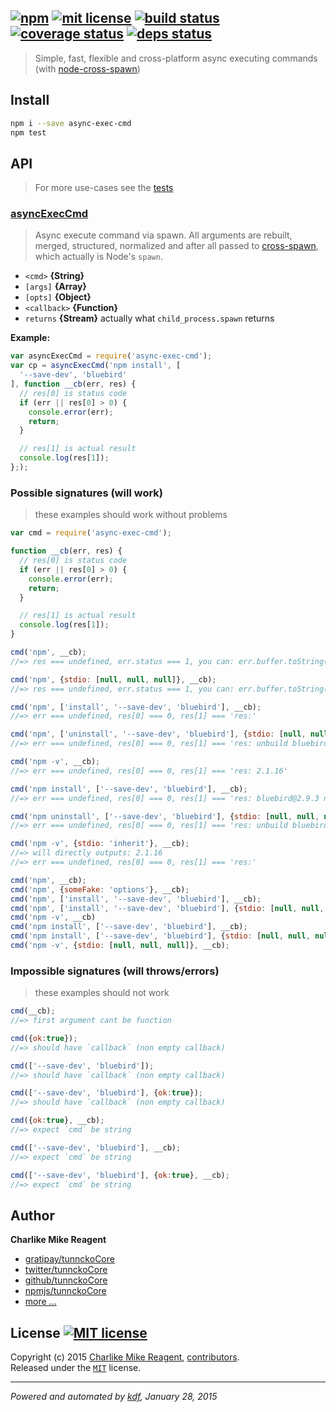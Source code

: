 ## [![npm][npmjs-img]][npmjs-url] [![mit license][license-img]][license-url] [![build status][travis-img]][travis-url] [![coverage status][coveralls-img]][coveralls-url] [![deps status][daviddm-img]][daviddm-url]

> Simple, fast, flexible and cross-platform async executing commands (with [node-cross-spawn][cross-spawn])

## Install
```bash
npm i --save async-exec-cmd
npm test
```


## API
> For more use-cases see the [tests](./test.js)

### [asyncExecCmd](./index.js#L43)
> Async execute command via spawn. All arguments are rebuilt, merged, structured, normalized
and after all passed to [cross-spawn][cross-spawn], which actually is Node's `spawn`.

* `<cmd>` **{String}**  
* `[args]` **{Array}**  
* `[opts]` **{Object}**  
* `<callback>` **{Function}**  
* `returns` **{Stream}** actually what `child_process.spawn` returns

**Example:**

```js
var asyncExecCmd = require('async-exec-cmd');
var cp = asyncExecCmd('npm install', [
  '--save-dev', 'bluebird'
], function __cb(err, res) {
  // res[0] is status code
  if (err || res[0] > 0) {
    console.error(err);
    return;
  }

  // res[1] is actual result
  console.log(res[1]);
};);
```

### Possible signatures (will work)
> these examples should work without problems

```js
var cmd = require('async-exec-cmd');

function __cb(err, res) {
  // res[0] is status code
  if (err || res[0] > 0) {
    console.error(err);
    return;
  }

  // res[1] is actual result
  console.log(res[1]);
}

cmd('npm', __cb);
//=> res === undefined, err.status === 1, you can: err.buffer.toString('utf8')

cmd('npm', {stdio: [null, null, null]}, __cb);
//=> res === undefined, err.status === 1, you can: err.buffer.toString('utf8')

cmd('npm', ['install', '--save-dev', 'bluebird'], __cb);
//=> err === undefined, res[0] === 0, res[1] === 'res:'

cmd('npm', ['uninstall', '--save-dev', 'bluebird'], {stdio: [null, null, null]}, __cb);
//=> err === undefined, res[0] === 0, res[1] === 'res: unbuild bluebird@2.9.3'

cmd('npm -v', __cb);
//=> err === undefined, res[0] === 0, res[1] === 'res: 2.1.16'

cmd('npm install', ['--save-dev', 'bluebird'], __cb);
//=> err === undefined, res[0] === 0, res[1] === 'res: bluebird@2.9.3 node_modules/bluebird'

cmd('npm uninstall', ['--save-dev', 'bluebird'], {stdio: [null, null, null]}, __cb);
//=> err === undefined, res[0] === 0, res[1] === 'res: unbuild bluebird@2.9.3'

cmd('npm -v', {stdio: 'inherit'}, __cb);
//=> will directly outputs: 2.1.16
//=> err === undefined, res[0] === 0, res[1] === 'res:'

cmd('npm', __cb);
cmd('npm', {someFake: 'options'}, __cb);
cmd('npm', ['install', '--save-dev', 'bluebird'], __cb);
cmd('npm', ['install', '--save-dev', 'bluebird'], {stdio: [null, null, null]}, __cb);
cmd('npm -v', __cb)
cmd('npm install', ['--save-dev', 'bluebird'], __cb);
cmd('npm install', ['--save-dev', 'bluebird'], {stdio: [null, null, null]}, __cb);
cmd('npm -v', {stdio: [null, null, null]}, __cb);
```

### Impossible signatures (will throws/errors)
> these examples should not work

```js
cmd(__cb);
//=> first argument cant be function

cmd({ok:true});
//=> should have `callback` (non empty callback)

cmd(['--save-dev', 'bluebird']);
//=> should have `callback` (non empty callback)

cmd(['--save-dev', 'bluebird'], {ok:true});
//=> should have `callback` (non empty callback)

cmd({ok:true}, __cb);
//=> expect `cmd` be string

cmd(['--save-dev', 'bluebird'], __cb);
//=> expect `cmd` be string

cmd(['--save-dev', 'bluebird'], {ok:true}, __cb);
//=> expect `cmd` be string
```


## Author
**Charlike Mike Reagent**
+ [gratipay/tunnckoCore][author-gratipay]
+ [twitter/tunnckoCore][author-twitter]
+ [github/tunnckoCore][author-github]
+ [npmjs/tunnckoCore][author-npmjs]
+ [more ...][contrib-more]


## License [![MIT license][license-img]][license-url]
Copyright (c) 2015 [Charlike Mike Reagent][contrib-more], [contributors][contrib-graf].  
Released under the [`MIT`][license-url] license.


[npmjs-url]: http://npm.im/async-exec-cmd
[npmjs-img]: https://img.shields.io/npm/v/async-exec-cmd.svg?style=flat&label=async-exec-cmd

[coveralls-url]: https://coveralls.io/r/tunnckoCore/async-exec-cmd?branch=master
[coveralls-img]: https://img.shields.io/coveralls/tunnckoCore/async-exec-cmd.svg?style=flat

[license-url]: https://github.com/tunnckoCore/async-exec-cmd/blob/master/license.md
[license-img]: https://img.shields.io/badge/license-MIT-blue.svg?style=flat

[travis-url]: https://travis-ci.org/tunnckoCore/async-exec-cmd
[travis-img]: https://img.shields.io/travis/tunnckoCore/async-exec-cmd.svg?style=flat

[daviddm-url]: https://david-dm.org/tunnckoCore/async-exec-cmd
[daviddm-img]: https://img.shields.io/david/tunnckoCore/async-exec-cmd.svg?style=flat

[author-gratipay]: https://gratipay.com/tunnckoCore
[author-twitter]: https://twitter.com/tunnckoCore
[author-github]: https://github.com/tunnckoCore
[author-npmjs]: https://npmjs.org/~tunnckocore

[contrib-more]: http://j.mp/1stW47C
[contrib-graf]: https://github.com/tunnckoCore/async-exec-cmd/graphs/contributors

***

_Powered and automated by [kdf](https://github.com/tunnckoCore), January 28, 2015_

[cross-spawn]: https://github.com/IndigoUnited/node-cross-spawn